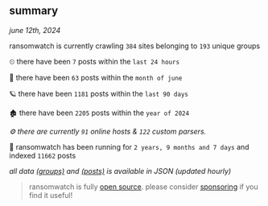 
## summary
_june 12th, 2024_

ransomwatch is currently crawling `384` sites belonging to `193` unique groups

⏲ there have been `7` posts within the `last 24 hours`

🦈 there have been `63` posts within the `month of june`

🪐 there have been `1181` posts within the `last 90 days`

🏚 there have been `2205` posts within the `year of 2024`

_⚙️ there are currently `91` online hosts & `122` custom parsers._

🦕 ransomwatch has been running for `2 years, 9 months and 7 days` and indexed `11662` posts

_all data  [(groups)](http://ransomwhat.telemetry.ltd/groups) and [(posts)](http://ransomwhat.telemetry.ltd/posts) is available in JSON (updated hourly)_

> ransomwatch is fully [open source](https://github.com/joshhighet/ransomwatch#ransomwatch--). please consider [sponsoring](https://github.com/sponsors/joshhighet) if you find it useful!

